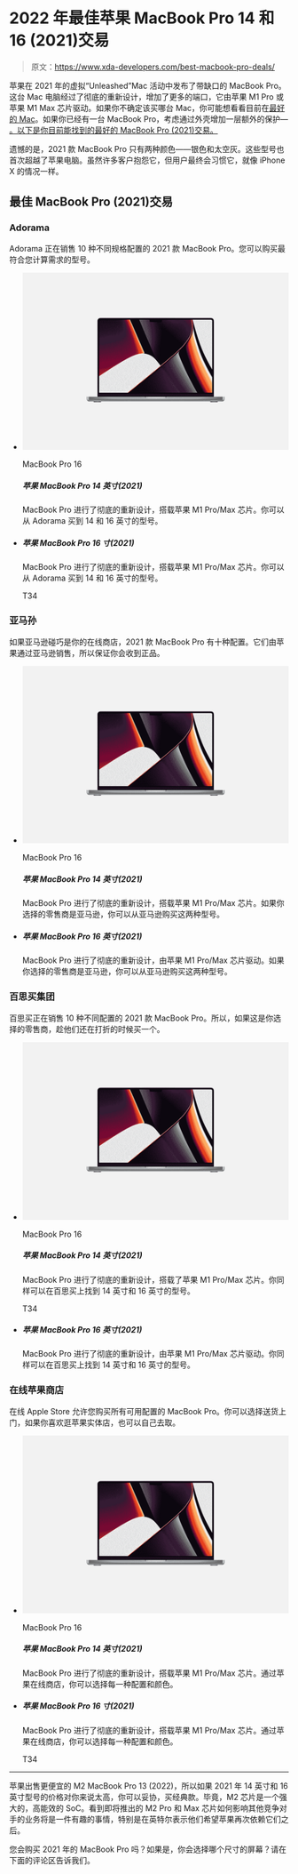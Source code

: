 # 2022 年最佳苹果 MacBook Pro 14 和 16 (2021)交易

> 原文：<https://www.xda-developers.com/best-macbook-pro-deals/>

苹果在 2021 年的虚拟“Unleashed”Mac 活动中发布了带缺口的 MacBook Pro。这台 Mac 电脑经过了彻底的重新设计，增加了更多的端口，它由苹果 M1 Pro 或苹果 M1 Max 芯片驱动。如果你不确定该买哪台 Mac，你可能想看看目前在[最好的 Mac](https://www.xda-developers.com/best-macs/)。如果你已经有一台 MacBook Pro，考虑通过外壳增加一层额外的保护— [。以下是你目前能找到的最好的 MacBook Pro (2021)交易。](https://www.xda-developers.com/best-macbook-pro-cases/)

遗憾的是，2021 款 MacBook Pro 只有两种颜色——银色和太空灰。这些型号也首次超越了苹果电脑。虽然许多客户抱怨它，但用户最终会习惯它，就像 iPhone X 的情况一样。

## 最佳 MacBook Pro (2021)交易

### Adorama

Adorama 正在销售 10 种不同规格配置的 2021 款 MacBook Pro。您可以购买最符合您计算需求的型号。

*   <picture>![The MacBook Pro 16 with the M1 Pro or M1 Max processors delivers a ton of performance in a very efficient and portable package.](img/05714b606d1fdd862d038318e70f0ae0.png)</picture>

    MacBook Pro 16

    ##### 苹果 MacBook Pro 14 英寸(2021)

    MacBook Pro 进行了彻底的重新设计，搭载苹果 M1 Pro/Max 芯片。你可以从 Adorama 买到 14 和 16 英寸的型号。

*   ##### 苹果 MacBook Pro 16 寸(2021)

    MacBook Pro 进行了彻底的重新设计，搭载苹果 M1 Pro/Max 芯片。你可以从 Adorama 买到 14 和 16 英寸的型号。

    T34

### 亚马孙

如果亚马逊碰巧是你的在线商店，2021 款 MacBook Pro 有十种配置。它们由苹果通过亚马逊销售，所以保证你会收到正品。

*   <picture>![The MacBook Pro 16 with the M1 Pro or M1 Max processors delivers a ton of performance in a very efficient and portable package.](img/05714b606d1fdd862d038318e70f0ae0.png)</picture>

    MacBook Pro 16

    ##### 苹果 MacBook Pro 14 英寸(2021)

    MacBook Pro 进行了彻底的重新设计，搭载苹果 M1 Pro/Max 芯片。如果你选择的零售商是亚马逊，你可以从亚马逊购买这两种型号。

*   ##### 苹果 MacBook Pro 16 英寸(2021)

    MacBook Pro 进行了彻底的重新设计，由苹果 M1 Pro/Max 芯片驱动。如果你选择的零售商是亚马逊，你可以从亚马逊购买这两种型号。

### 百思买集团

百思买正在销售 10 种不同配置的 2021 款 MacBook Pro。所以，如果这是你选择的零售商，趁他们还在打折的时候买一个。

*   <picture>![The MacBook Pro 16 with the M1 Pro or M1 Max processors delivers a ton of performance in a very efficient and portable package.](img/05714b606d1fdd862d038318e70f0ae0.png)</picture>

    MacBook Pro 16

    ##### 苹果 MacBook Pro 14 英寸(2021)

    MacBook Pro 进行了彻底的重新设计，搭载了苹果 M1 Pro/Max 芯片。你同样可以在百思买上找到 14 英寸和 16 英寸的型号。

    T34
*   ##### 苹果 MacBook Pro 16 英寸(2021)

    MacBook Pro 进行了彻底的重新设计，由苹果 M1 Pro/Max 芯片驱动。你同样可以在百思买上找到 14 英寸和 16 英寸的型号。

### 在线苹果商店

在线 Apple Store 允许您购买所有可用配置的 MacBook Pro。你可以选择送货上门，如果你喜欢逛苹果实体店，也可以自己去取。

*   <picture>![The MacBook Pro 16 with the M1 Pro or M1 Max processors delivers a ton of performance in a very efficient and portable package.](img/05714b606d1fdd862d038318e70f0ae0.png)</picture>

    MacBook Pro 16

    ##### 苹果 MacBook Pro 14 英寸(2021)

    MacBook Pro 进行了彻底的重新设计，搭载苹果 M1 Pro/Max 芯片。通过苹果在线商店，你可以选择每一种配置和颜色。

*   ##### 苹果 MacBook Pro 16 寸(2021)

    MacBook Pro 进行了彻底的重新设计，搭载苹果 M1 Pro/Max 芯片。通过苹果在线商店，你可以选择每一种配置和颜色。

    T34

* * *

苹果出售更便宜的 M2 MacBook Pro 13 (2022)，所以如果 2021 年 14 英寸和 16 英寸型号的价格对你来说太高，你可以妥协，买经典款。毕竟，M2 芯片是一个强大的，高能效的 SoC。看到即将推出的 M2 Pro 和 Max 芯片如何影响其他竞争对手的业务将是一件有趣的事情，特别是在英特尔表示他们希望苹果再次依赖它们之后。

您会购买 2021 年的 MacBook Pro 吗？如果是，你会选择哪个尺寸的屏幕？请在下面的评论区告诉我们。